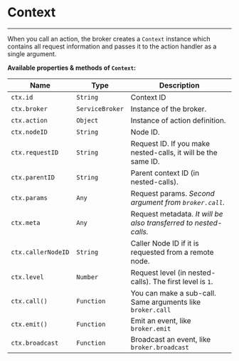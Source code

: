 # Context

---

When you call an action, the broker creates a `Context` instance which contains all request information and passes it to the action handler as a single argument.

**Available properties & methods of `Context`:**

| Name               | Type            | Description                                                      |
| ------------------ | --------------- | ---------------------------------------------------------------- |
| `ctx.id`           | `String`        | Context ID                                                       |
| `ctx.broker`       | `ServiceBroker` | Instance of the broker.                                          |
| `ctx.action`       | `Object`        | Instance of action definition.                                   |
| `ctx.nodeID`       | `String`        | Node ID.                                                         |
| `ctx.requestID`    | `String`        | Request ID. If you make nested-calls, it will be the same ID.    |
| `ctx.parentID`     | `String`        | Parent context ID (in nested-calls).                             |
| `ctx.params`       | `Any`           | Request params. _Second argument from `broker.call`._            |
| `ctx.meta`         | `Any`           | Request metadata. _It will be also transferred to nested-calls._ |
| `ctx.callerNodeID` | `String`        | Caller Node ID if it is requested from a remote node.            |
| `ctx.level`        | `Number`        | Request level (in nested-calls). The first level is `1`.         |
| `ctx.call()`       | `Function`      | You can make a sub-call. Same arguments like `broker.call`       |
| `ctx.emit()`       | `Function`      | Emit an event, like `broker.emit`                                |
| `ctx.broadcast`    | `Function`      | Broadcast an event, like `broker.broadcast`                      |
